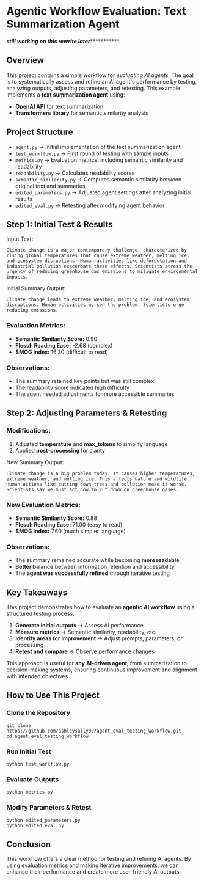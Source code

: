 
# Agentic Workflow Evaluation: Text Summarization Agent

*****still working on this rewrite later****************

## Overview
This project contains a simple workflow for *evaluating AI agents.* The goal is to systematically assess and refine an AI agent's performance by testing, analyzing outputs, adjusting parameters, and retesting. This example implements a **text summarization agent** using:

* **OpenAI API** for text summarization
* **Transformers library** for semantic similarity analysis

## Project Structure
* `agent.py` → Initial implementation of the text summarization agent
* `test_workflow.py` → First round of testing with sample inputs
* `metrics.py` → Evaluation metrics, including semantic similarity and readability
* `readability.py` → Calculates readability scores
* `semantic_similarity.py` → Computes semantic similarity between original text and summaries
* `edited_parameters.py` → Adjusted agent settings after analyzing initial results
* `edited_eval.py` → Retesting after modifying agent behavior

## Step 1: Initial Test & Results

Input Text:
```
Climate change is a major contemporary challenge, characterized by rising global temperatures that cause extreme weather, melting ice, and ecosystem disruptions. Human activities like deforestation and industrial pollution exacerbate these effects. Scientists stress the urgency of reducing greenhouse gas emissions to mitigate environmental impacts.
```

Initial Summary Output:
```
Climate change leads to extreme weather, melting ice, and ecosystem disruptions. Human activities worsen the problem. Scientists urge reducing emissions.
```

### Evaluation Metrics:
* **Semantic Similarity Score:** 0.90
* **Flesch Reading Ease:** -2.68 (complex)
* **SMOG Index:** 16.30 (difficult to read)

### Observations:
* The summary retained key points but was still complex
* The readability score indicated high difficulty
* The agent needed adjustments for more accessible summaries

## Step 2: Adjusting Parameters & Retesting

### Modifications:
1. Adjusted **temperature** and **max_tokens** to simplify language
2. Applied **post-processing** for clarity

New Summary Output:
```
Climate change is a big problem today. It causes higher temperatures, extreme weather, and melting ice. This affects nature and wildlife. Human actions like cutting down trees and pollution make it worse. Scientists say we must act now to cut down on greenhouse gases.
```

### New Evaluation Metrics:
* **Semantic Similarity Score:** 0.88
* **Flesch Reading Ease:** 71.00 (easy to read)
* **SMOG Index:** 7.60 (much simpler language)

### Observations:
* The summary remained accurate while becoming **more readable**
* **Better balance** between information retention and accessibility
* The **agent was successfully refined** through iterative testing

## Key Takeaways
This project demonstrates how to evaluate an **agentic AI workflow** using a structured testing process:

1. **Generate initial outputs** → Assess AI performance
2. **Measure metrics** → Semantic similarity, readability, etc.
3. **Identify areas for improvement** → Adjust prompts, parameters, or processing
4. **Retest and compare** → Observe performance changes

This approach is useful for **any AI-driven agent**, from summarization to decision-making systems, ensuring continuous improvement and alignment with intended objectives.

## How to Use This Project

### Clone the Repository
```
git clone https://github.com/ashleysally00/agent_eval_testing_workflow.git
cd agent_eval_testing_workflow
```

### Run Initial Test
```
python test_workflow.py
```

### Evaluate Outputs
```
python metrics.py
```

### Modify Parameters & Retest
```
python edited_parameters.py
python edited_eval.py
```

## Conclusion

This workflow offers a clear method for testing and refining AI agents. By using evaluation metrics and making iterative improvements, we can enhance their performance and create more user-friendly AI outputs.
